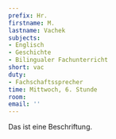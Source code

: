 ```yaml
---
prefix: Hr.
firstname: M.
lastname: Vachek
subjects:
- Englisch
- Geschichte
- Bilingualer Fachunterricht
short: vac
duty:
- Fachschaftssprecher
time: Mittwoch, 6. Stunde
room:
email: ''
---
```

Das ist eine Beschriftung.